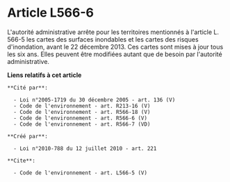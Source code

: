 # Article L566-6

L'autorité administrative arrête pour les territoires mentionnés à l'article L. 566-5 les cartes des surfaces inondables et
les cartes des risques d'inondation, avant le 22 décembre 2013. Ces cartes sont mises à jour tous les six ans. Elles peuvent
être modifiées autant que de besoin par l'autorité administrative.

**Liens relatifs à cet article**

	**Cité par**:

	  - Loi n°2005-1719 du 30 décembre 2005 - art. 136 (V)
	  - Code de l'environnement - art. R213-16 (V)
	  - Code de l'environnement - art. R566-18 (V)
	  - Code de l'environnement - art. R566-6 (V)
	  - Code de l'environnement - art. R566-7 (VD)

	**Créé par**:

	  - Loi n°2010-788 du 12 juillet 2010 - art. 221

	**Cite**:

	  - Code de l'environnement - art. L566-5 (V)
